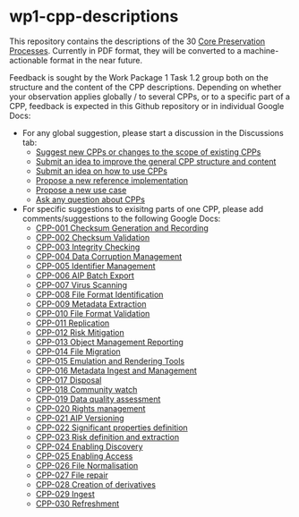 # wp1-cpp-descriptions
This repository contains the descriptions of the 30 [Core Preservation Processes](https://zenodo.org/records/16992452). Currently in PDF format, they will be converted to a machine-actionable format in the near future.

Feedback is sought by the Work Package 1 Task 1.2 group both on the structure and the content of the CPP descriptions. Depending on whether your observation applies globally / to several CPPs, or to a specific part of a CPP, feedback is expected in this Github repository or in individual Google Docs:

- For any global suggestion, please start a discussion in the Discussions tab:
    - [Suggest new CPPs or changes to the scope of existing CPPs](https://github.com/EOSC-EDEN/wp1-cpp-descriptions/discussions/categories/general)
    - [Submit an idea to improve the general CPP structure and content](https://github.com/EOSC-EDEN/wp1-cpp-descriptions/discussions/categories/ideas-on-cpp-structure-and-content)
    - [Submit an idea on how to use CPPs](https://github.com/EOSC-EDEN/wp1-cpp-descriptions/discussions/categories/ideas-on-cpp-usage)
    - [Propose a new reference implementation](https://github.com/EOSC-EDEN/wp1-cpp-descriptions/discussions/new?category=suggest-a-reference-implementation)
    - [Propose a new use case](https://github.com/EOSC-EDEN/wp1-cpp-descriptions/discussions/categories/suggest-a-use-case)
    - [Ask any question about CPPs](https://github.com/EOSC-EDEN/wp1-cpp-descriptions/discussions/categories/q-a)
- For specific suggestions to exisitng parts of one CPP, please add comments/suggestions to the following Google Docs:
    - [CPP-001 Checksum Generation and Recording](https://docs.google.com/document/d/1yt5EsZRo_iwiJ1WpZStNRhFLSFCFW2Sj/edit#heading=h.ws648dduj83)
    - [CPP-002 Checksum Validation](https://docs.google.com/document/d/1v4xwlMu6jgDzVPXMaX8THrZSkBOw56qK/edit#heading=h.8ai4rf8jps36)
    - [CPP-003 Integrity Checking](https://docs.google.com/document/d/1zfBOeLwaltdDr3meLzbIorjKdLGwlWvO/edit#heading=h.aff4q3gepmlq)
    - [CPP-004 Data Corruption Management](https://docs.google.com/document/d/1hJjC42yn0OcpyTEQFgZf34xvd7otaFbp/edit#heading=h.rnh0hzlglajn)
    - [CPP-005 Identifier Management](https://docs.google.com/document/d/1uYB7vYfi6MsXtd2d4O5u3hs1bzmt8j1X/edit#heading=h.ftrp9y5damnx)
    - [CPP-006 AIP Batch Export](https://docs.google.com/document/d/1-8DwXpvcuIvgUe1BoHl7ixRPqaG569yu/edit#heading=h.yp3g6qplfq87)
    - [CPP-007 Virus Scanning](https://docs.google.com/document/d/1X_u3vxKJG_I9Xbx04IX4B5MR6rA7rXpc/edit#heading=h.8znmqg4zw0pp)
    - [CPP-008 File Format Identification](https://docs.google.com/document/d/13s6v7hcJcfb4XN_gKKiVilgATub0rxn4/edit#heading=h.ugealyguzcgt)
    - [CPP-009 Metadata Extraction](https://docs.google.com/document/d/1Km0ETQlEqAwuqoCWlT0jDRHbg1Loini5/edit#heading=h.ryc6o0lhoxyw)
    - [CPP-010 File Format Validation](https://docs.google.com/document/d/1UUQWHwHzjwnD_RUGeUNNHQmPU-D4-fIa/edit#heading=h.n4pku15fyhxj)
    - [CPP-011 Replication](https://docs.google.com/document/d/17b4Qi-lkSUlpDJ1VXRHMg26UNbgHwg8z/edit#heading=h.zda3m0nadpqe)
    - [CPP-012 Risk Mitigation](https://docs.google.com/document/d/1kAtAuDzvAUHJvhLAXlZMsYK0DU__AJS8Ye7W3ICZ1OU/edit?tab=t.0#heading=h.1ruyt3tsxdzd)
    - [CPP-013 Object Management Reporting](https://docs.google.com/document/d/1ePDJ0WNzG_Qu8AMYpsNktJQoAJ0hUPAU3NEhS6Jv2LA/edit?tab=t.0#heading)
    - [CPP-014 File Migration](https://docs.google.com/document/d/1IfsZ1yrtn8WhoL_qrcii5ZOn60qek0K-cSM7EDMePXI/edit?tab=t.0#heading=h.1ruyt3tsxdzd)
    - [CPP-015 Emulation and Rendering Tools](https://docs.google.com/document/d/1t6cM22zssR8nzvYTj22lsg1sNMiK-Gu_TwReTy-AdOw/edit?tab=t.0#heading=h.1ruyt3tsxdzd)
    - [CPP-016 Metadata Ingest and Management](https://docs.google.com/document/d/1DRsYpwhq-y7ePd9zDgmXKy5ZGA_xY2Yf1EKDRrEBFo4/edit?tab=t.0#heading=h.1ruyt3tsxdzd)
    - [CPP-017 Disposal](https://docs.google.com/document/d/1VLjZrFfskvpM5mbfusBitz9-Xd-zqRSiumhtgUqar-0/edit?tab=t.0#heading=h.1ruyt3tsxdzd)
    - [CPP-018 Community watch](https://docs.google.com/document/d/1Pgpwbm0sSoysbRzZQkADk1r0eNBqKqhQHU1OwibUcdg/edit?tab=t.0#heading=h.1ruyt3tsxdzd)
    - [CPP-019 Data quality assessment](https://docs.google.com/document/d/1I3c4n8qjBAFmJgVUBiQXEzSWszXBoehs/edit#heading=h.91sne5rpo7d2)
    - [CPP-020 Rights management](https://docs.google.com/document/d/1_s86UU6pWvOBynlg37OjkKZPrGMiu32B4orVdDftoqc/edit?tab=t.0#heading=h.1ruyt3tsxdzd)
    - [CPP-021 AIP Versioning](https://docs.google.com/document/d/1CcxguWQ4mli-dIfY6AAlY5STM8gN82zoCm2JaMkYAEU/edit?tab=t.0#heading=h.1ruyt3tsxdzd)
    - [CPP-022 Significant properties definition](https://docs.google.com/document/d/1ntBxJOAn9j2ozAIktOc_GgC9DTjpuPQ5MG8JKMoQ_9M/edit?tab=t.0#heading=h.1ruyt3tsxdzd)
    - [CPP-023 Risk definition and extraction](https://docs.google.com/document/d/1bS6PRlIqfOHPqbW07U3-tA7l7J2lLJ85kdGLcPjZbpQ/edit?tab=t.0#heading=h.1ruyt3tsxdzd)
    - [CPP-024 Enabling Discovery](https://docs.google.com/document/d/1Z6KNOnk2rpZCIP04N6PpnE7tSOnFkg3-8ndDJxRJKN4/edit?tab=t.0#heading)
    - [CPP-025 Enabling Access](https://docs.google.com/document/d/1ZNsMxECo8h4wA6GgXQPhRLLz_X3vqT5AS2_Y1lV2Mr4/edit?tab=t.0#heading=h.1ruyt3tsxdzd)
    - [CPP-026 File Normalisation](https://docs.google.com/document/d/1u2N2gx9zC2l8SkgNll_9WaOpp9hMD5RNFDmW_GVIob4/edit?tab=t.0#heading=h.1ruyt3tsxdzd)
    - [CPP-027 File repair](https://docs.google.com/document/d/1o5ENN2Wj6qR1MIE-r9t7vvTBIy0_9Zn0W6YKraHBay4/edit?tab=t.0#heading=h.1ruyt3tsxdzd)
    - [CPP-028 Creation of derivatives](https://docs.google.com/document/d/1L5e-w5un5w1Y-yv5a3szftwaXJTFypMJh3akOA9ufgc/edit?tab=t.0#heading=h.1ruyt3tsxdzd)
    - [CPP-029 Ingest](https://docs.google.com/document/d/1EZ9xASOeNuCvsvm6-VRVBJIeiRsUkG90VPIRHZ2J3wg/edit?tab=t.0#heading=h.1ruyt3tsxdzd)
    - [CPP-030 Refreshment](https://docs.google.com/document/d/1mkXoH5PJRoExyOiK8YhEriWoN5CkRHY1MNK1HByIInU/edit?tab=t.0#heading=h.1ruyt3tsxdzd)
